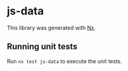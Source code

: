 # js-data

This library was generated with [Nx](https://nx.dev).

## Running unit tests

Run `nx test js-data` to execute the unit tests.
